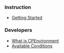 ### Instruction

 * [Getting Started](https://github.com/yukiawano/sscpmodule/blob/master/docs/en/getting-started/getting-started.md)

### Developers

 * [What is CPEnvironment](https://github.com/yukiawano/sscpmodule/blob/master/docs/en/topics/what-is-cpenvironment.md)
 * [Available Conditions](https://github.com/yukiawano/sscpmodule/blob/master/docs/en/conditions.md)